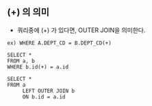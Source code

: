 ## (+) 의 의미

* 쿼리중에 (+) 가 있다면, OUTER JOIN을 의미한다.
~~~
ex) WHERE A.DEPT_CD = B.DEPT_CD(+)

SELECT *
FROM a, b
WHERE b.id(+) = a.id

SELECT *
FROM a
     LEFT OUTER JOIN b
     ON b.id = a.id

~~~
